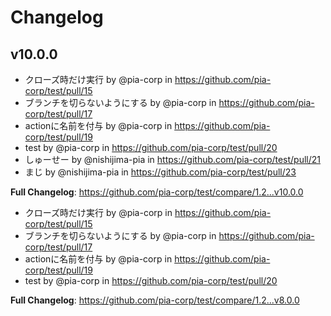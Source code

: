# Changelog
## v10.0.0
* クローズ時だけ実行 by @pia-corp in https://github.com/pia-corp/test/pull/15
* ブランチを切らないようにする by @pia-corp in https://github.com/pia-corp/test/pull/17
* actionに名前を付与 by @pia-corp in https://github.com/pia-corp/test/pull/19
* test by @pia-corp in https://github.com/pia-corp/test/pull/20
* しゅーせー by @nishijima-pia in https://github.com/pia-corp/test/pull/21
* まじ by @nishijima-pia in https://github.com/pia-corp/test/pull/23


**Full Changelog**: https://github.com/pia-corp/test/compare/1.2...v10.0.0
* クローズ時だけ実行 by @pia-corp in https://github.com/pia-corp/test/pull/15
* ブランチを切らないようにする by @pia-corp in https://github.com/pia-corp/test/pull/17
* actionに名前を付与 by @pia-corp in https://github.com/pia-corp/test/pull/19
* test by @pia-corp in https://github.com/pia-corp/test/pull/20


**Full Changelog**: https://github.com/pia-corp/test/compare/1.2...v8.0.0
